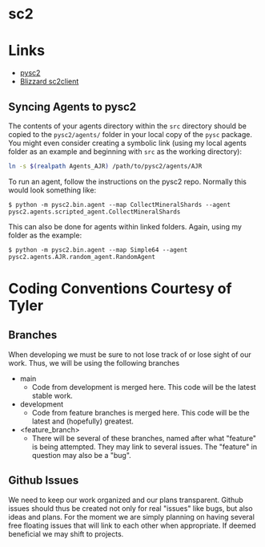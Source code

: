 # sc2
# Links
+ [pysc2](https://github.com/deepmind/pysc2)
+ [Blizzard sc2client](https://github.com/Blizzard/s2client-proto#downloads)

## Syncing Agents to pysc2
The contents of your agents directory within the `src` directory should be copied to the `pysc2/agents/`
 folder in your local copy of the `pysc` package.
You might even consider creating a symbolic link (using my local agents folder as an example and beginning with `src` 
 as the working directory):
```bash
ln -s $(realpath Agents_AJR) /path/to/pysc2/agents/AJR
```

To run an agent, follow the instructions on the pysc2 repo. Normally this would look something like:
```shell
$ python -m pysc2.bin.agent --map CollectMineralShards --agent pysc2.agents.scripted_agent.CollectMineralShards
```
This can also be done for agents within linked folders. Again, using my folder as the example:
```shell
$ python -m pysc2.bin.agent --map Simple64 --agent pysc2.agents.AJR.random_agent.RandomAgent
```

# Coding Conventions Courtesy of Tyler
## Branches
When developing we must be sure to not lose track of or lose sight of our work.
Thus, we will be using the following branches
+ main
  + Code from development is merged here. This code will be the latest stable 
work.  
+ development
  + Code from feature branches is merged here. This code will be the latest and
(hopefully) greatest.
+ <feature_branch>
  + There will be several of these branches, named after what "feature" is 
  being attempted. They may link to several issues. The "feature" in question
  may also be a "bug".

## Github Issues
We need to keep our work organized and our plans transparent. Github issues 
should thus be created not only for real "issues" like bugs, but also ideas and
plans.
For the moment we are simply planning on having several free floating issues 
that will link to each other when appropriate.
If deemed beneficial we may shift to projects.